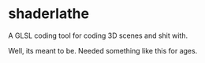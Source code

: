 # shaderlathe
A GLSL coding tool for coding 3D scenes and shit with.

Well, its meant to be. Needed something like this for ages.
